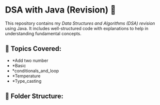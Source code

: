 # DSA with Java (Revision) 🚀

This repository contains my *Data Structures and Algorithms (DSA) revision* using Java. It includes well-structured code
with explanations to help in understanding fundamental concepts.

## 📌 Topics Covered:

- *Add two number
- *Basic
- *conditionals_and_loop
- *Temperature
- *Type_casting

## 📂 Folder Structure: